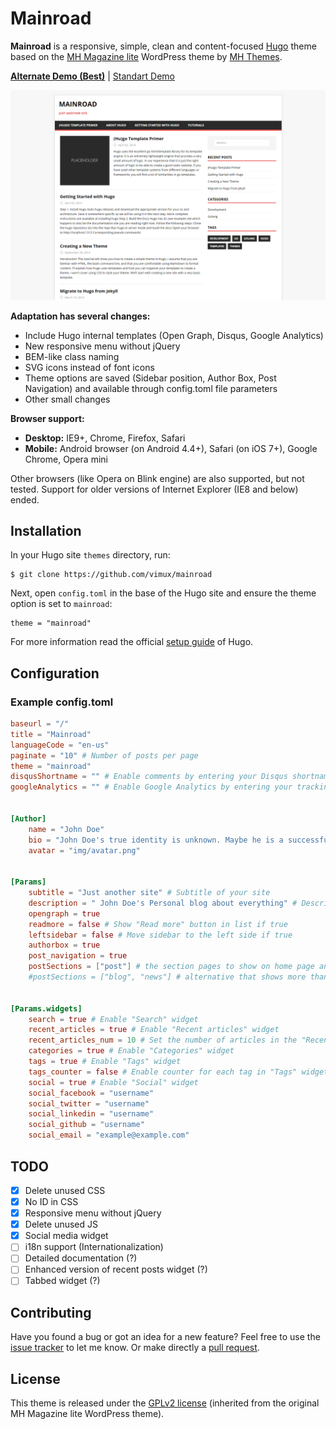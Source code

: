 # Mainroad

**Mainroad** is a responsive, simple, clean and content-focused [Hugo](//gohugo.io/) theme based on the [MH Magazine lite](//wordpress.org/themes/mh-magazine-lite/) WordPress theme by [MH Themes](//www.mhthemes.com/).

**[Alternate Demo (Best)](//hugothemes.gitlab.io/mainroad/)** | [Standart Demo](http://themes.gohugo.io/theme/mainroad/)

![screenshot](https://github.com/Vimux/mainroad/blob/master/images/screenshot.png)

**Adaptation has several changes:**

+ Include Hugo internal templates (Open Graph, Disqus, Google Analytics)
+ New responsive menu without jQuery
+ BEM-like class naming
+ SVG icons instead of font icons
+ Theme options are saved (Sidebar position, Author Box, Post Navigation) and available through config.toml file parameters
+ Other small changes

**Browser support:**

+ **Desktop:** IE9+, Chrome, Firefox, Safari
+ **Mobile:** Android browser (on Android 4.4+), Safari (on iOS 7+), Google Chrome, Opera mini

Other browsers (like Opera on Blink engine) are also supported, but not tested. Support for older versions of Internet Explorer (IE8 and below) ended.

## Installation

In your Hugo site `themes` directory, run:

```
$ git clone https://github.com/vimux/mainroad
```

Next, open `config.toml` in the base of the Hugo site and ensure the theme option is set to `mainroad`:

```
theme = "mainroad"
```

For more information read the official [setup guide](//gohugo.io/themes/installing/) of Hugo.

## Configuration

### Example config.toml

```toml
baseurl = "/"
title = "Mainroad"
languageCode = "en-us"
paginate = "10" # Number of posts per page
theme = "mainroad"
disqusShortname = "" # Enable comments by entering your Disqus shortname
googleAnalytics = "" # Enable Google Analytics by entering your tracking id


[Author]
    name = "John Doe"
    bio = "John Doe's true identity is unknown. Maybe he is a successful blogger or writer. Nobody knows it."
    avatar = "img/avatar.png"


[Params]
    subtitle = "Just another site" # Subtitle of your site
    description = " John Doe's Personal blog about everything" # Description of your site
    opengraph = true
    readmore = false # Show "Read more" button in list if true
    leftsidebar = false # Move sidebar to the left side if true
    authorbox = true
    post_navigation = true
    postSections = ["post"] # the section pages to show on home page and the "Recent articles" widget
    #postSections = ["blog", "news"] # alternative that shows more than one section's pages


[Params.widgets]
    search = true # Enable "Search" widget
    recent_articles = true # Enable "Recent articles" widget
    recent_articles_num = 10 # Set the number of articles in the "Recent articles" widget
    categories = true # Enable "Categories" widget
    tags = true # Enable "Tags" widget
    tags_counter = false # Enable counter for each tag in "Tags" widget (disabled by default)
    social = true # Enable "Social" widget
    social_facebook = "username"
    social_twitter = "username"
    social_linkedin = "username"
    social_github = "username"
    social_email = "example@example.com"
```

## TODO

- [x] Delete unused CSS
- [x] No ID in CSS
- [x] Responsive menu without jQuery
- [x] Delete unused JS
- [x] Social media widget
- [ ] i18n support (Internationalization)
- [ ] Detailed documentation (?)
- [ ] Enhanced version of recent posts widget (?)
- [ ] Tabbed widget (?)

## Contributing

Have you found a bug or got an idea for a new feature? Feel free to use the [issue tracker](//github.com/Vimux/mainroad/issues) to let me know. Or make directly a [pull request](//github.com/Vimux/mainroad/pulls).

## License

This theme is released under the [GPLv2 license](//github.com/Vimux/mainroad/blob/master/LICENSE.md) (inherited from the original MH Magazine lite WordPress theme).
